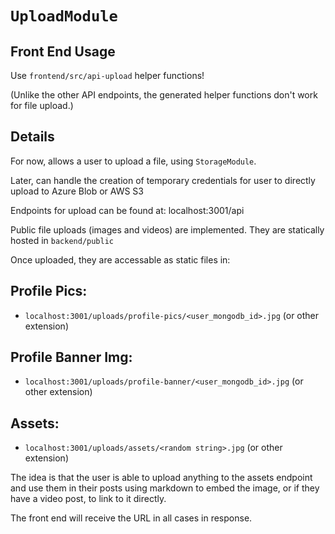 # `UploadModule`

## Front End Usage
Use `frontend/src/api-upload` helper functions!

(Unlike the other API endpoints, the generated helper functions don't work for file upload.)



## Details
For now, allows a user to upload a file, using `StorageModule`.

Later, can handle the creation of temporary credentials for user to directly upload to Azure Blob or AWS S3

Endpoints for upload can be found at: localhost:3001/api

Public file uploads (images and videos) are implemented.
They are statically hosted in `backend/public`

Once uploaded, they are accessable as static files in:

## Profile Pics:

- `localhost:3001/uploads/profile-pics/<user_mongodb_id>.jpg` (or other extension)

## Profile Banner Img:

- `localhost:3001/uploads/profile-banner/<user_mongodb_id>.jpg` (or other extension)

## Assets:

- `localhost:3001/uploads/assets/<random string>.jpg` (or other extension)

The idea is that the user is able to upload anything to the assets endpoint and use them in their posts using markdown to embed the image,
or if they have a video post, to link to it directly.

The front end will receive the URL in all cases in response.
